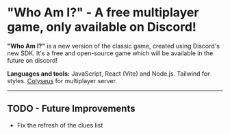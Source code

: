 # "Who Am I?" - A free multiplayer game, only available on Discord!

**"Who Am I?"** is a new version of the classic game, created using Discord's new SDK. It's a free and open-source game which will be available in the future on discord!

**Languages and tools:** JavaScript, React (Vite) and Node.js. Tailwind for styles. [Colyseus](https://colyseus.io/) for multiplayer server.

---

## TODO - Future Improvements

- Fix the refresh of the clues list